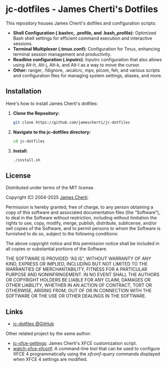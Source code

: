 # jc-dotfiles - James Cherti's Dotfiles

This repository houses James Cherti's dotfiles and configuration scripts:
* **Shell Configuration (.bashrc, .profile, and .bash_profile):** Optimized Bash shell settings for efficient command execution and interactive sessions.
* **Terminal Multiplexer (.tmux.conf):** Configuration for Tmux, enhancing terminal session management and productivity.
* **Readline configuration (.inputrc)**: Inputrc configuration that also allows using Alt-h, Alt-j, Alt-k, and Alt-l as a way to move the cursor.
* **Other:** ranger, .fdignore, .wcalcrc, mpv, picom, feh, and various scripts and configuration files for managing system settings, aliases, and more.

## Installation

Here's how to install James Cherti's dotfiles:

1. **Clone the Repository:**

   ```bash
   git clone https://github.com/jamescherti/jc-dotfiles
   ```

2. **Navigate to the jc-dotfiles directory:**

   ```bash
   cd jc-dotfiles
   ```

3. **Install:**

   ```bash
   ./install.sh
   ```

## License

Distributed under terms of the MIT license.

Copyright (C) 2004-2025 [James Cherti](https://www.jamescherti.com).

Permission is hereby granted, free of charge, to any person obtaining a copy of
this software and associated documentation files (the “Software”), to deal in
the Software without restriction, including without limitation the rights to
use, copy, modify, merge, publish, distribute, sublicense, and/or sell copies of
the Software, and to permit persons to whom the Software is furnished to do so,
subject to the following conditions:

The above copyright notice and this permission notice shall be included in all
copies or substantial portions of the Software.

THE SOFTWARE IS PROVIDED “AS IS”, WITHOUT WARRANTY OF ANY KIND, EXPRESS OR
IMPLIED, INCLUDING BUT NOT LIMITED TO THE WARRANTIES OF MERCHANTABILITY, FITNESS
FOR A PARTICULAR PURPOSE AND NONINFRINGEMENT. IN NO EVENT SHALL THE AUTHORS OR
COPYRIGHT HOLDERS BE LIABLE FOR ANY CLAIM, DAMAGES OR OTHER LIABILITY, WHETHER
IN AN ACTION OF CONTRACT, TORT OR OTHERWISE, ARISING FROM, OUT OF OR IN
CONNECTION WITH THE SOFTWARE OR THE USE OR OTHER DEALINGS IN THE SOFTWARE.

## Links

- [jc-dotfiles @GitHub](https://github.com/jamescherti/jc-dotfiles)

Other related project by the same author:
- [jc-xfce-settings](https://github.com/jamescherti/jc-xfce-settings): James Cherti's XFCE customization script.
- [watch-xfce-xfconf](https://github.com/jamescherti/watch-xfce-xfconf/): A command-line tool that can be used to configure XFCE 4 programmatically using the *xfconf-query* commands displayed when XFCE 4 settings are modified.

